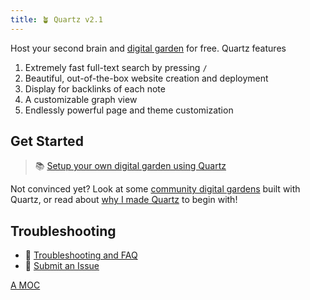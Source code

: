 ```yaml
---
title: 🪴 Quartz v2.1
---
```

Host your second brain and [digital garden](https://jzhao.xyz/posts/digital-gardening) for free. Quartz features
1. Extremely fast full-text search by pressing `/`
2. Beautiful, out-of-the-box website creation and deployment
3. Display for backlinks of each note
4. A customizable graph view
5. Endlessly powerful page and theme customization

## Get Started
> 📚 [Setup your own digital garden using Quartz](notes/setup.md)

Not convinced yet? Look at some [community digital gardens](moc/showcase) built with Quartz, or read about [why I made Quartz](notes/philosophy.md) to begin with!

## Troubleshooting
- 🚧 [Troubleshooting and FAQ](notes/troubleshooting.md)
- 🐛 [Submit an Issue](https://github.com/jackyzha0/quartz/issues)

[A MOC](permNotes/Education.md)
